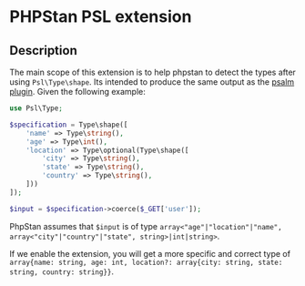 # PHPStan PSL extension

## Description

The main scope of this extension is to help phpstan to detect the types after using `Psl\Type\shape`.
Its intended to produce the same output as the [psalm plugin](https://github.com/php-standard-library/psalm-plugin).
Given the following example:

```php
use Psl\Type;

$specification = Type\shape([
    'name' => Type\string(),
    'age' => Type\int(),
    'location' => Type\optional(Type\shape([
        'city' => Type\string(),
        'state' => Type\string(),
        'country' => Type\string(),
    ]))
]);

$input = $specification->coerce($_GET['user']);
```

PhpStan assumes that `$input` is of type `array<"age"|"location"|"name", array<"city"|"country"|"state", string>|int|string>`.

If we enable the extension, you will get a more specific and correct type of `array{name: string, age: int, location?: array{city: string, state: string, country: string}}`.
